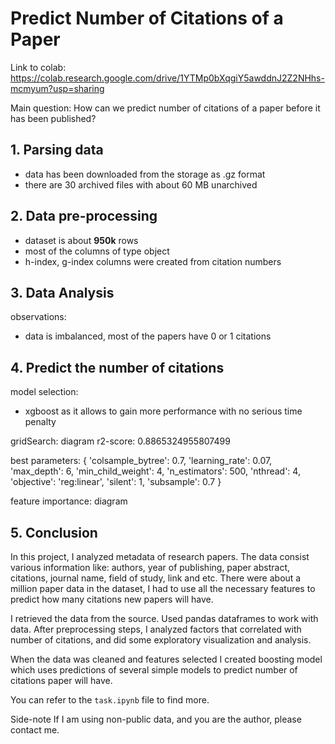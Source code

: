 # Predict Number of Citations of a Paper

Link to colab: https://colab.research.google.com/drive/1YTMp0bXqgiY5awddnJ2Z2NHhs-mcmyum?usp=sharing

Main question: How can we predict number of citations of a paper before it has been published?

## 1. Parsing data
- data has been downloaded from the storage as .gz format 
- there are 30 archived files with about 60 MB unarchived

## 2. Data pre-processing
- dataset is about **950k** rows
- most of the columns of type object
- h-index, g-index columns were created from citation numbers 

## 3. Data Analysis
observations:
- data is imbalanced, most of the papers have 0 or 1 citations

## 4. Predict the number of citations

model selection:
- xgboost as it allows to gain more performance with no serious time penalty


gridSearch: diagram
r2-score: 0.8865324955807499

best parameters:
{
 'colsample_bytree': 0.7,
 'learning_rate': 0.07,
 'max_depth': 6,
 'min_child_weight': 4,
 'n_estimators': 500,
 'nthread': 4,
 'objective': 'reg:linear',
 'silent': 1,
 'subsample': 0.7
 }

feature importance: diagram



## 5. Conclusion
In this project, I analyzed metadata of research papers. The data consist various information like: authors, year of publishing, paper abstract, citations, journal name, field of study, link and etc. There were about a million paper data in the dataset, I had to use all the necessary features to predict how many citations new papers will have.

I retrieved the data from the source. Used pandas dataframes to work with data. After preprocessing steps, I analyzed factors that correlated with number of citations, and did some exploratory visualization and analysis.

When the data was cleaned and features selected I created boosting model which uses predictions of several simple models to predict number of citations paper will have.  

You can refer to the `task.ipynb` file to find more. 

Side-note
If I am using non-public data, and you are the author, please contact me.
